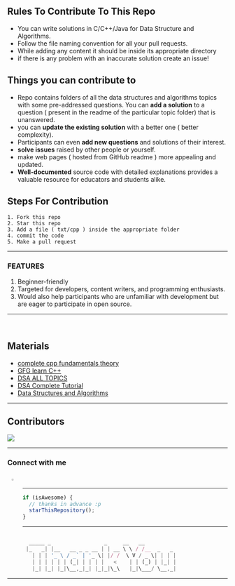 ## Rules To Contribute To This Repo

- You can write solutions in C/C++/Java for Data Structure and Algorithms.
- Follow the file naming convention for all your pull requests.
- While adding any content it should be inside its appropriate directory
- if there is any problem with an inaccurate solution create an issue!


## Things you can contribute to

- Repo contains folders of all the data structures and algorithms topics with some pre-addressed questions. You can **add a solution** to a question ( present in the readme of the particular topic folder) that is unanswered.
- you can **update the existing solution** with a better one ( better complexity).
- Participants can even **add new questions** and solutions of their interest.
- **solve issues** raised by other people or yourself.
- make web pages ( hosted from GitHub readme ) more appealing and updated.
- **Well-documented** source code with detailed explanations provides a valuable resource for educators and students alike.

## Steps For Contribution

    1. Fork this repo
    2. Star this repo
    3. Add a file ( txt/cpp ) inside the appropriate folder
    4. commit the code
    5. Make a pull request

---

### FEATURES

1. Beginner-friendly
2. Targeted for developers, content writers, and programming enthusiasts.
3. Would also help participants who are unfamiliar with development but are eager to participate in open source.

---

<br>

## Materials

- [complete cpp fundamentals theory](https://github.com/Sushreesatarupa/Description-of-dsa60/blob/main/C%2B%2B%20theory.html)
- [GFG learn C++](https://practice.geeksforgeeks.org/courses/fork-cpp)
- [DSA ALL TOPICS](https://www.geeksforgeeks.org/data-structures)
- [DSA Complete Tutorial](https://www.scaler.com/topics/data-structures/)
- [Data Structures and Algorithms](https://prepinsta.com/data-structures/)

---

## Contributors

<a href="https://github.com/dubeyprashant1">
  <img src="https://github.com/dubeyprashant1" />
</a>

---

### Connect with me

<p>
<a href="https://www.linkedin.com/in/prashant-kumar-dubey-989717251/">
  <img align="left" alt="Sunny's LinkdeIn" width="3%" style="margin:10px" src="https://cdn.jsdelivr.net/npm/simple-icons@v3/icons/linkedin.svg" />
</a>  
  
<br>

---

```javascript
if (isAwesome) {
  // thanks in advance :p
  starThisRepository();
}
```

---

```javascript

  _____ _                 _     __   __
 |_   _| |__   __ _ _ __ | | __ \ \ / /__  _   _
   | | | '_ \ / _` | '_ \| |/ /  \ V / _ \| | | |
   | | | | | | (_| | | | |   <    | | (_) | |_| |
   |_| |_| |_|\__,_|_| |_|_|\_\   |_|\___/ \__,_|


```

---

